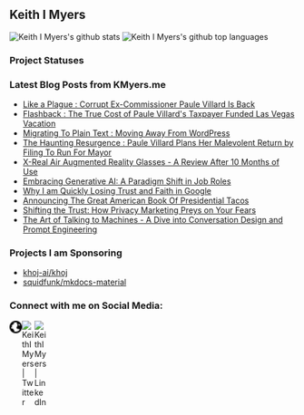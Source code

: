 <!--
**KeithIMyers/KeithIMyers** is a ✨ _special_ ✨ repository because its `README.md` (this file) appears on your GitHub profile.

Here are some ideas to get you started:

- 🔭 I’m currently working on ...
- 🌱 I’m currently learning ...
- 👯 I’m looking to collaborate on ...
- 🤔 I’m looking for help with ...
- 💬 Ask me about ...
- 📫 How to reach me: ...
- 😄 Pronouns: ...
- ⚡ Fun fact: ...
-->
## Keith I Myers
  <img height="180em" src="https://github-readme-stats.vercel.app/api?username=KeithIMyers&show_icons=true&theme=merko&count_private=true" alt="Keith I Myers's github stats" /> <img height="180em" src="https://github-readme-stats.vercel.app/api/top-langs/?username=KeithIMyers&theme=merko&layout=compact" alt="Keith I Myers's github top languages" />
  
### Project Statuses

### Latest Blog Posts from KMyers.me
<!-- BLOG-POST-LIST:START -->
 - [Like a Plague : Corrupt Ex-Commissioner Paule Villard Is Back](https://kmyers.me/blog/paule-villard/like-a-plague-corrupt-ex-commissioner-paule-villard-is-back/)
 - [Flashback : The True Cost of Paule Villard's Taxpayer Funded Las Vegas Vacation](https://kmyers.me/blog/paule-villard/flashback-the-true-cost-of-paule-villards-taxpayer-funded-las-vegas-vacation/)
 - [Migrating To Plain Text : Moving Away From WordPress](https://kmyers.me/blog/general/migrating-to-plain-text-moving-away-from-wordpress/)
 - [The Haunting Resurgence : Paule Villard Plans Her Malevolent Return by Filing To Run For Mayor](https://kmyers.me/blog/citynmb/the-haunting-resurgence-paule-villard-plans-her-malevolent-return-by-filing-to-run-for-mayor/)
 - [X-Real Air Augmented Reality Glasses - A Review After 10 Months of Use](https://kmyers.me/blog/reviews/x-real-augmented-reality-glasses-a-review-after-10-months-of-use/)
 - [Embracing Generative AI: A Paradigm Shift in Job Roles](https://kmyers.me/blog/artificial-intelligence/embracing-generative-ai-a-paradigm-shift-in-job-roles/)
 - [Why I am Quickly Losing Trust and Faith in Google](https://kmyers.me/blog/google/why-i-am-quickly-losing-trust-and-faith-in-google/)
 - [Announcing The Great American Book Of Presidential Tacos](https://kmyers.me/blog/general/announcing-the-great-american-book-of-presidential-tacos/)
 - [Shifting the Trust: How Privacy Marketing Preys on Your Fears](https://kmyers.me/blog/privacy/shifting-the-trust-how-privacy-marketing-preys-on-your-fears/)
 - [The Art of Talking to Machines - A Dive into Conversation Design and Prompt Engineering](https://kmyers.me/blog/artificial-intelligence/the-art-of-talking-to-machines-a-dive-into-conversation-design-and-prompt-engineering/)
<!-- BLOG-POST-LIST:END -->

### Projects I am Sponsoring

- [khoj-ai/khoj](https://github.com/khoj-ai/khoj)
- [squidfunk/mkdocs-material](https://github.com/squidfunk/mkdocs-material)

### Connect with me on Social Media:

[<img align="left" alt="KMyers.me" width="22px" src="https://raw.githubusercontent.com/iconic/open-iconic/master/svg/globe.svg" />][website]
[<img align="left" alt="KeithIMyers| Twitter" width="22px" src="https://cdn.jsdelivr.net/npm/simple-icons@v3/icons/twitter.svg" />][twitter]
[<img align="left" alt="KeithIMyers | LinkedIn" width="22px" src="https://cdn.jsdelivr.net/npm/simple-icons@v3/icons/linkedin.svg" />][linkedin]
<br />

[website]: https://KMyers.me
[twitter]: https://twitter.com/KeithIMyers
[linkedin]: https://linkedin.com/in/keithimyers/
